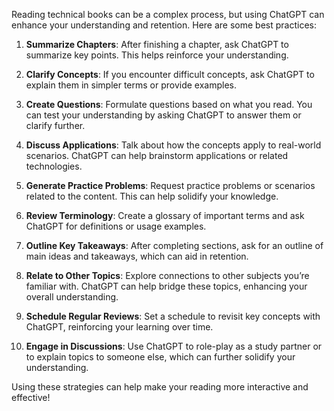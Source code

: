 Reading technical books can be a complex process, but using ChatGPT can enhance your understanding and retention. Here are some best practices:

1. **Summarize Chapters**: After finishing a chapter, ask ChatGPT to summarize key points. This helps reinforce your understanding.

2. **Clarify Concepts**: If you encounter difficult concepts, ask ChatGPT to explain them in simpler terms or provide examples.

3. **Create Questions**: Formulate questions based on what you read. You can test your understanding by asking ChatGPT to answer them or clarify further.

4. **Discuss Applications**: Talk about how the concepts apply to real-world scenarios. ChatGPT can help brainstorm applications or related technologies.

5. **Generate Practice Problems**: Request practice problems or scenarios related to the content. This can help solidify your knowledge.

6. **Review Terminology**: Create a glossary of important terms and ask ChatGPT for definitions or usage examples.

7. **Outline Key Takeaways**: After completing sections, ask for an outline of main ideas and takeaways, which can aid in retention.

8. **Relate to Other Topics**: Explore connections to other subjects you’re familiar with. ChatGPT can help bridge these topics, enhancing your overall understanding.

9. **Schedule Regular Reviews**: Set a schedule to revisit key concepts with ChatGPT, reinforcing your learning over time.

10. **Engage in Discussions**: Use ChatGPT to role-play as a study partner or to explain topics to someone else, which can further solidify your understanding.

Using these strategies can help make your reading more interactive and effective!
